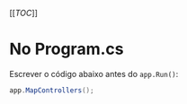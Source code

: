 [[_TOC_]]

# No Program.cs

Escrever o código abaixo antes do `app.Run()`:
```csharp
app.MapControllers();
```

